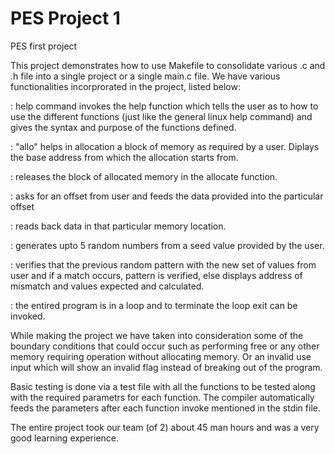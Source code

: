 # PES Project 1
PES first project

This project demonstrates how to use Makefile to consolidate various .c and .h file
into a single project or a single main.c file.
We have various functionalities incorprorated in the project, listed below:

<help>	  : help command invokes the help function which tells the user as to how to use
	 the different functions (just like the general linux help command) and gives
	 the syntax and purpose of the functions defined.

<allo>	  : "allo" helps in allocation a block of memory as required by a user. Diplays the 
	 base address from which the allocation starts from.

<free>	  : releases the block of allocated memory in the allocate function.

<write>	  : asks for an offset from user and feeds the data provided into the particular offset

<display> : reads back data in that particular memory location.

<random>  : generates upto 5 random numbers from a seed value provided by the user.

<verify>  : verifies that the previous random pattern with the new set of values from user and
 	    if a match occurs, pattern is verified, else displays address of mismatch and values
	    expected and calculated.

<exit>	  : the entired program is in a loop and to terminate the loop exit can be invoked.

While making the project we have taken into consideration some of the boundary conditions that
could occur such as performing free or any other memory requiring operation without allocating
memory.
Or an invalid use input which will show an invalid flag instead of breaking out of the program.

Basic testing is done via a <stdin> test file with all the functions to be tested along with the required
parametrs for each function. The compiler automatically feeds the parameters after each function invoke
mentioned in the stdin file.

The entire project took our team (of 2) about 45 man hours and was a very good learning experience.
